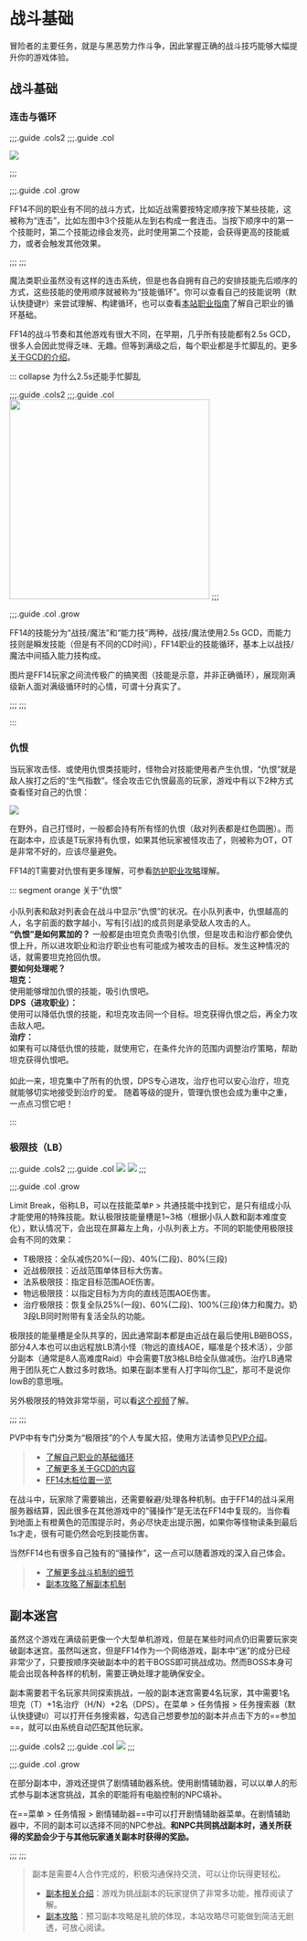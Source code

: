# 战斗基础

冒险者的主要任务，就是与黑恶势力作斗争，因此掌握正确的战斗技巧能够大幅提升你的游戏体验。

## 战斗基础

### 连击与循环

;;;.guide .cols2
;;;.guide .col

![](./battle.assets/combo.png)

;;;

;;;.guide .col .grow

FF14不同的职业有不同的战斗方式，比如近战需要按特定顺序按下某些技能，这被称为“连击”，比如左图中3个技能从左到右构成一套连击。当按下顺序中的第一个技能时，第二个技能边缘会发亮，此时使用第二个技能，会获得更高的技能威力，或者会触发其他效果。

;;;
;;;

魔法类职业虽然没有这样的连击系统，但是也各自拥有自己的安排技能先后顺序的方式，这些技能的使用顺序就被称为“技能循环”。你可以查看自己的技能说明（默认快捷键`P`）来尝试理解、构建循环，也可以查看[本站职业指南](/job/)了解自己职业的循环基础。

FF14的战斗节奏和其他游戏有很大不同，在早期，几乎所有技能都有2.5s GCD，很多人会因此觉得乏味、无趣。但等到满级之后，每个职业都是手忙脚乱的。更多[关于GCD的介绍](/basic/battle-mech.md)。

::: collapse 为什么2.5s还能手忙脚乱

;;;.guide .cols2
;;;.guide .col
<img src="./battle.assets/action_tempo.jpg" width="350px" />
;;;

;;;.guide .col .grow

FF14的技能分为“战技/魔法”和“能力技”两种，战技/魔法使用2.5s GCD，而能力技则是瞬发技能（但是有不同的CD时间），FF14职业的技能循环，基本上以战技/魔法中间插入能力技构成。

图片是FF14玩家之间流传极广的搞笑图（技能是示意，并非正确循环），展现刚满级新人面对满级循环时的心情，可谓十分真实了。

;;;
;;;

:::

### 仇恨

当玩家攻击怪、或使用仇恨类技能时，怪物会对技能使用者产生仇恨，“仇恨”就是敌人挨打之后的“生气指数”。怪会攻击它仇恨最高的玩家，游戏中有以下2种方式查看怪对自己的仇恨：

![](./battle.assets/aggro.jpg) 

在野外，自己打怪时，一般都会持有所有怪的仇恨（敌对列表都是红色圆圈）。而在副本中，应该是<Role name="tank" />T玩家持有仇恨，如果其他玩家被怪攻击了，则被称为OT，OT是非常不好的，应该尽量避免。

FF14的T需要对仇恨有更多理解，可参看[防护职业攻略](https://bbs.nga.cn/read.php?tid=12512061)理解。

::: segment orange
关于“仇恨”<br><br />小队列表和敌对列表会在战斗中显示“仇恨”的状况。在小队列表中，仇恨越高的人，名字前面的数字越小，写有[引战]的成员则是承受敌人攻击的人。  <br> **“仇恨”是如何累加的？**  一般都是由<Role name="tank" />坦克负责吸引仇恨，但是攻击和治疗都会使仇恨上升，所以进攻职业和治疗职业也有可能成为被攻击的目标。发生这种情况的话，就需要坦克抢回仇恨。   <br>**要如何处理呢？**  <br><Role name="tank" />**坦克：** <br>使用能够增加仇恨的技能，吸引仇恨吧。  <br><Role name="dps" />**DPS（进攻职业）：** <br>使用可以降低仇恨的技能，和坦克攻击同一个目标。坦克获得仇恨之后，再全力攻击敌人吧。  <br><Role name="healer" />**治疗：** <br>如果有可以降低仇恨的技能，就使用它，在条件允许的范围内调整治疗策略，帮助坦克获得仇恨吧。   <br><br>如此一来，坦克集中了所有的仇恨，DPS专心进攻，治疗也可以安心治疗，坦克就能够切实地接受到治疗的爱。   随着等级的提升，管理仇恨也会成为重中之重，一点点习惯它吧！

:::

### 极限技（LB）

;;;.guide .cols2
;;;.guide .col
![](./battle.assets/150972.png)
![](./battle.assets/150973.png)
;;;

;;;.guide .col .grow

Limit Break<Action :id="4242" name="极限技" />，俗称LB，可以在技能菜单`P` > 共通技能中找到它，是只有组成小队才能使用的特殊技能。默认极限技能量槽是1~3格（根据小队人数和副本难度变化），默认情况下，会出现在屏幕左上角，小队列表上方。不同的职能使用极限技会有不同的效果：

* <role name="tank" />T极限技：全队减伤20%(一段)、40%(二段)、80%(三段)
* <role name="melee" />近战极限技：近战范围单体目标大伤害。
* <role name="magic" />法系极限技：指定目标范围AOE伤害。
* <role name="ranged" />物远极限技：以指定目标为方向的直线范围AOE伤害。
* <role name="healer" />治疗极限技：恢复全队25%(一段)、60%(二段)、100%(三段)体力和魔力。奶3段LB同时附带有复活全队的功能。

极限技的能量槽是全队共享的，因此通常副本都是由近战在最后使用LB砸BOSS，部分4人本也可以由远程放LB清小怪（物远的直线AOE，瞄准是个技术活），少部分副本（通常是8人高难度Raid）中会需要T放3格LB给全队做减伤。治疗LB通常用于团队死亡人数过多时救场。如果在副本里有人打字叫你[“LB”](https://www.weibo.com/5176404806/I0kQdaj1i)，那可不是说你lowB的意思哦。

另外极限技的特效非常华丽，可以看[这个视频](https://www.bilibili.com/video/av17998143/)了解。

;;;
;;;

PVP中有专门分类为“极限技”的个人专属大招，使用方法请参见[PVP介绍](/topic/pvp.md)。

> * [了解自己职业的基础循环](/job/)
> * [了解更多关于GCD的内容](/basic/battle-mech.md)
> * [FF14木桩位置一览](/basic/dummy.md)

在战斗中，玩家除了需要输出，还需要躲避/处理各种机制。由于FF14的战斗采用服务器结算，因此很多在其他游戏中的“骚操作”是无法在FF14中复现的。当你看到地面上有橙黄色的范围提示时，务必尽快走出提示圈，如果你等怪物读条到最后1s才走，很有可能仍然会吃到技能伤害。

当然FF14也有很多自己独有的“骚操作”，这一点可以随着游戏的深入自己体会。

> * [了解更多战斗机制的细节](/basic/battle-mech.md)
> * [副本攻略了解副本机制](/duty/)

## 副本迷宫

虽然这个游戏在满级前更像一个大型单机游戏，但是在某些时间点仍旧需要玩家突破副本迷宫。虽然叫迷宫，但是FF14作为一个网络游戏，副本中“迷”的成分已经非常少了，只要按顺序突破副本中的若干BOSS即可挑战成功。然而BOSS本身可能会出现各种各样的机制，需要正确处理才能确保安全。

副本需要若干名玩家共同探索挑战，一般的副本迷宫需要4名玩家，其中需要1名<Role name="tank" />坦克（T）+1名<Role name="healer" />治疗（H/N）+2名<Role name="dps" />（DPS）。在菜单 > 任务情报 > 任务搜索器（默认快捷键`U`）可以打开任务搜索器，勾选自己想要参加的副本并点击下方的==参加==，就可以由系统自动匹配其他玩家。

;;;.guide .cols2
;;;.guide .col
![](./battle.assets/DutySupport.jpg)
;;;

;;;.guide .col .grow

在部分副本中，游戏还提供了剧情辅助器系统。使用剧情辅助器，可以以单人的形式参与副本迷宫挑战，其余的职能将有电脑控制的NPC填补。

在==菜单 > 任务情报 > 剧情辅助器==中可以打开剧情辅助器菜单。在剧情辅助器中，不同的副本可以选择不同的NPC参战。**和NPC共同挑战副本时，通关所获得的奖励会少于与其他玩家通关副本时获得的奖励。**

;;;
;;;

> 副本是需要4人合作完成的，积极沟通保持交流，可以让你玩得更轻松。
> * [副本相关介绍](/basic/dungeon.md)：游戏为挑战副本的玩家提供了非常多功能，推荐阅读了解。
> * [副本攻略](/duty/)：预习副本攻略是礼貌的体现，本站攻略尽可能做到简洁无剧透，可放心阅读。